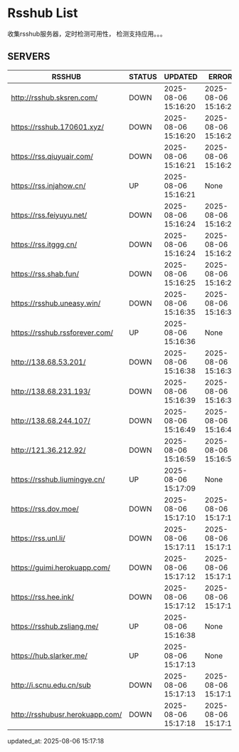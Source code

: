 # Rsshub List

收集rsshub服务器，定时检测可用性， 检测支持应用。。。


## SERVERS

|  RSSHUB   | STATUS  | UPDATED  | ERROR  | TWITTER |  
|  ----  | ----  | ----  | ----  | ---- |  
| http://rsshub.sksren.com/ | DOWN | 2025-08-06 15:16:20 | 2025-08-06 15:16:20 |  
| https://rsshub.170601.xyz/ | DOWN | 2025-08-06 15:16:20 | 2025-08-06 15:16:20 |  
| https://rss.qiuyuair.com/ | DOWN | 2025-08-06 15:16:21 | 2025-08-06 15:16:21 |  
| https://rss.injahow.cn/ | UP | 2025-08-06 15:16:21 | None ||  
| https://rss.feiyuyu.net/ | DOWN | 2025-08-06 15:16:24 | 2025-08-06 15:16:24 |  
| https://rss.itggg.cn/ | DOWN | 2025-08-06 15:16:24 | 2025-08-06 15:16:24 |  
| https://rss.shab.fun/ | DOWN | 2025-08-06 15:16:25 | 2025-08-06 15:16:25 |  
| https://rsshub.uneasy.win/ | DOWN | 2025-08-06 15:16:35 | 2025-08-06 15:16:35 |  
| https://rsshub.rssforever.com/ | UP | 2025-08-06 15:16:36 | None ||  
| http://138.68.53.201/ | DOWN | 2025-08-06 15:16:38 | 2025-08-06 15:16:38 |  
| http://138.68.231.193/ | DOWN | 2025-08-06 15:16:39 | 2025-08-06 15:16:39 |  
| http://138.68.244.107/ | DOWN | 2025-08-06 15:16:49 | 2025-08-06 15:16:49 |  
| http://121.36.212.92/ | DOWN | 2025-08-06 15:16:59 | 2025-08-06 15:16:59 |  
| https://rsshub.liumingye.cn/ | UP | 2025-08-06 15:17:09 | None ||  
| https://rss.dov.moe/ | DOWN | 2025-08-06 15:17:10 | 2025-08-06 15:17:10 |  
| https://rss.unl.li/ | DOWN | 2025-08-06 15:17:11 | 2025-08-06 15:17:11 |  
| https://guimi.herokuapp.com/ | DOWN | 2025-08-06 15:17:12 | 2025-08-06 15:17:12 |  
| https://rss.hee.ink/ | DOWN | 2025-08-06 15:17:12 | 2025-08-06 15:17:12 |  
| https://rsshub.zsliang.me/ | UP | 2025-08-06 15:16:38 | None |OK|  
| https://hub.slarker.me/ | UP | 2025-08-06 15:17:13 | None ||  
| http://i.scnu.edu.cn/sub | DOWN | 2025-08-06 15:17:13 | 2025-08-06 15:17:13 |  
| http://rsshubusr.herokuapp.com/ | DOWN | 2025-08-06 15:17:18 | 2025-08-06 15:17:18 |  
  

updated_at: 2025-08-06 15:17:18  
